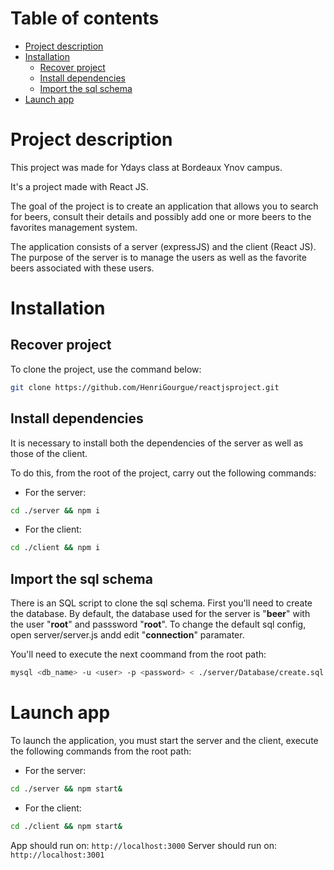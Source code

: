 # Table of contents

- [Project description](#project-description)
- [Installation](#installation)
  * [Recover project](#recover-project)
  * [Install dependencies](#install-dependencies)
  * [Import the sql schema](#import-the-sql-schema)
- [Launch app](#launch-app)

# Project description

This project was made for Ydays class at Bordeaux Ynov campus.

It's a project made with React JS.

The goal of the project is to create an application that allows you to search for beers, consult their details and possibly add one or more beers to the favorites management system.

The application consists of a server (expressJS) and the client (React JS). The purpose of the server is to manage the users as well as the favorite beers associated with these users.

# Installation

## Recover project

To clone the project, use the command below:

```sh
git clone https://github.com/HenriGourgue/reactjsproject.git
```

## Install dependencies

It is necessary to install both the dependencies of the server as well as those of the client.

To do this, from the root of the project, carry out the following commands:

- For the server:
```sh
cd ./server && npm i
```

- For the client:
```sh
cd ./client && npm i
```

## Import the sql schema

There is an SQL script to clone the sql schema. First you'll need to create the database.
By default, the database used for the server is "**beer**" with the user "**root**" and passsword "**root**".
To change the default sql config, open server/server.js andd edit "**connection**" paramater.

You'll need to execute the next coommand from the root path:

```sh
mysql <db_name> -u <user> -p <password> < ./server/Database/create.sql
```

# Launch app

To launch the application, you must start the server and the client, execute the following commands from the root path:

- For the server:
```sh
cd ./server && npm start&
```

- For the client:
```sh
cd ./client && npm start&
```

App should run on: ``` http://localhost:3000 ``` 
Server should run on: ``` http://localhost:3001 ```
